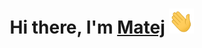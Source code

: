 <h1 style="text-align: center;"> 
  Hi there, I'm <a href="https://mattballo.com">Matej</a>
<img src="https://raw.githubusercontent.com/ABSphreak/ABSphreak/master/gifs/Hi.gif" width="40" height="40" />
</h1> 


<!--
**matejballo/matejballo** is a ✨ _special_ ✨ repository because its `README.md` (this file) appears on your GitHub profile.

Here are some ideas to get you started:

- 🔭 I’m currently working on ...
- 🌱 I’m currently learning ...
- 👯 I’m looking to collaborate on ...
- 🤔 I’m looking for help with ...
- 💬 Ask me about ...
- 📫 How to reach me: ...
- 😄 Pronouns: ...
- ⚡ Fun fact: ...
-->
